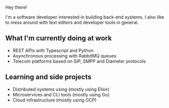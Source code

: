 Hey there!

I'm a software developer interested in building back-end systems. I also like to mess around with text editors and developer tools in general.

## What I'm currently doing at work
- REST APIs with Typescript and Python
- Asynchronous processing with RabbitMQ queues
- Telecom platforms based on SIP, SMPP and Diameter protocols

## Learning and side projects
- Distributed systems using (mostly using Elixir)
- Microservices and CLI tools (mostly using Go)
- Cloud infrastructure (mostly using GCP) 

